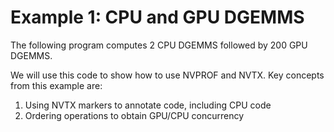 # Example 1: CPU and GPU DGEMMS
The following program computes 2 CPU DGEMMS followed by 200 GPU DGEMMS. 

We will use this code to show how to use NVPROF and NVTX. Key concepts from this example are:
1. Using NVTX markers to annotate code, including CPU code 
2. Ordering operations to obtain GPU/CPU concurrency
